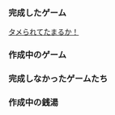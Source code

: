### 完成したゲーム
[タメられてたまるか！](https://unityroom.com/games/tametama)

### 作成中のゲーム

### 完成しなかったゲームたち

### 作成中の銭湯

<!--
**momota-koji/momota-koji** is a ✨ _special_ ✨ repository because its `README.md` (this file) appears on your GitHub profile.

Here are some ideas to get you started:

- 🔭 I’m currently working on ...
- 🌱 I’m currently learning ...
- 👯 I’m looking to collaborate on ...
- 🤔 I’m looking for help with ...
- 💬 Ask me about ...
- 📫 How to reach me: ...
- 😄 Pronouns: ...
- ⚡ Fun fact: ...
-->
